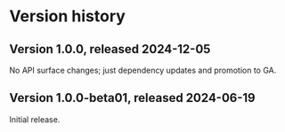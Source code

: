 # Version history

## Version 1.0.0, released 2024-12-05

No API surface changes; just dependency updates and promotion to GA.

## Version 1.0.0-beta01, released 2024-06-19

Initial release.
